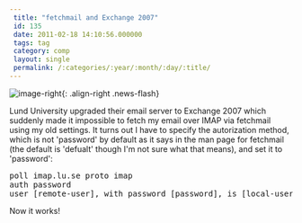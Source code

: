 ```yaml
---
 title: "fetchmail and Exchange 2007"
 id: 135
 date: 2011-02-18 14:10:56.000000
 tags: tag
 category: comp
 layout: single
 permalink: /:categories/:year/:month/:day/:title/
---
```

![image-right](/assets/images/){: .align-right .news-flash}

Lund University upgraded their email server to Exchange 2007 which suddenly made it impossible to fetch my email over IMAP via fetchmail using my old settings. It turns out I have to specify the autorization method, which is not 'password' by default as it says in the man page for fetchmail (the default is 'defualt' though I'm not sure what that means), and set it to 'password':

<pre>
poll imap.lu.se proto imap
auth password
user [remote-user], with password [password], is [local-user] here ssl;
</pre>

Now it works!


